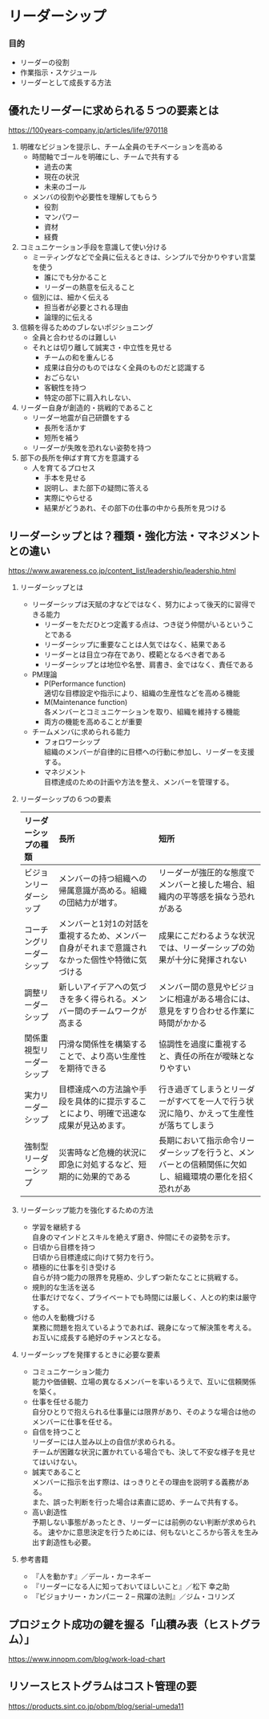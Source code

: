 # リーダーシップ
### 目的
- リーダーの役割
- 作業指示・スケジュール
- リーダーとして成長する方法

## 優れたリーダーに求められる５つの要素とは
https://100years-company.jp/articles/life/970118

1. 明確なビジョンを提示し、チーム全員のモチベーションを高める
    - 時間軸でゴールを明確にし、チームで共有する  
        - 過去の実
        - 現在の状況
        - 未来のゴール
    - メンバの役割や必要性を理解してもらう
        - 役割
        - マンパワー
        - 資材
        - 経費
1. コミュニケーション手段を意識して使い分ける
    - ミーティングなどで全員に伝えるときは、シンプルで分かりやすい言葉を使う
        - 誰にでも分かること
        - リーダーの熱意を伝えること
    - 個別には、細かく伝える
        - 担当者が必要とされる理由
        - 論理的に伝える
1. 信頼を得るためのブレないポジショニング
    - 全員と合わせるのは難しい
    - それとは切り離して誠実さ・中立性を見せる
        - チームの和を重んじる
        - 成果は自分のものではなく全員のものだと認識する
        - おごらない
        - 客観性を持つ
        - 特定の部下に肩入れしない、
1. リーダー自身が創造的・挑戦的であること
    - リーダー地震が自己研鑽をする
        - 長所を活かす
        - 短所を補う
    - リーダーが失敗を恐れない姿勢を持つ
1. 部下の長所を伸ばす育て方を意識する
    - 人を育てるプロセス
        - 手本を見せる
        - 説明し、また部下の疑問に答える
        - 実際にやらせる
        - 結果がどうあれ、その部下の仕事の中から長所を見つける

## リーダーシップとは？種類・強化方法・マネジメントとの違い
https://www.awareness.co.jp/content_list/leadership/leadership.html

1. リーダーシップとは  
    - リーダーシップは天賦の才などではなく、努力によって後天的に習得できる能力
        - リーダーをただひとつ定義する点は、つき従う仲間がいるということである
        - リーダーシップに重要なことは人気ではなく、結果である
        - リーダーとは目立つ存在であり、模範となるべき者である
        - リーダーシップとは地位や名誉、肩書き、金ではなく、責任である
    - PM理論
        - P(Performance function)  
        適切な目標設定や指示により、組織の生産性などを高める機能
        - M(Maintenance function)  
        各メンバーとコミュニケーションを取り、組織を維持する機能
        - 両方の機能を高めることが重要
    - チームメンバに求められる能力
        - フォロワーシップ  
        組織のメンバーが自律的に目標への行動に参加し、リーダーを支援する。
        - マネジメント  
        目標達成のための計画や方法を整え、メンバーを管理する。
1. リーダーシップの６つの要素

    |リーダーシップの種類|長所|短所|
    |:--|:--|:--|
    |ビジョンリーダーシップ|メンバーの持つ組織への帰属意識が高める。組織の団結力が増す。|リーダーが強圧的な態度でメンバーと接した場合、組織内の平等感を損なう恐れがある|
    |コーチングリーダーシップ|メンバーと1対1の対話を重視するため、メンバー自身がそれまで意識されなかった個性や特徴に気づける|成果にこだわるような状況では、リーダーシップの効果が十分に発揮されない|
    |調整リーダーシップ|新しいアイデアへの気づきを多く得られる。メンバー間のチームワークが高まる|メンバー間の意見やビジョンに相違がある場合には、意見をすり合わせる作業に時間がかかる|
    |関係重視型リーダーシップ|円滑な関係性を構築することで、より高い生産性を期待できる|協調性を過度に重視すると、責任の所在が曖昧となりやすい|
    |実力リーダーシップ|目標達成への方法論や手段を具体的に提示することにより、明確で迅速な成果が見込めます。|行き過ぎてしまうとリーダーがすべてを一人で行う状況に陥り、かえって生産性が落ちてしまう|
    |強制型リーダーシップ|災害時など危機的状況に即急に対処するなど、短期的に効果的である|長期において指示命令リーダーシップを行うと、メンバーとの信頼関係に欠如し、組織環境の悪化を招く恐れがあ|

1. リーダーシップ能力を強化するための方法
    - 学習を継続する  
    自身のマインドとスキルを絶えず磨き、仲間にその姿勢を示す。
    - 日頃から目標を持つ  
    日頃から目標達成に向けて努力を行う。
    - 積極的に仕事を引き受ける  
    自らが持つ能力の限界を見極め、少しずつ新たなことに挑戦する。
    - 規則的な生活を送る  
    仕事だけでなく、プライベートでも時間には厳しく、人との約束は厳守する。
    - 他の人を動機づける  
    業務に問題を抱えているようであれば、親身になって解決策を考える。お互いに成長する絶好のチャンスとなる。
    
1. リーダーシップを発揮するときに必要な要素
    - コミュニケーション能力  
    能力や価値観、立場の異なるメンバーを率いるうえで、互いに信頼関係を築く。  
    - 仕事を任せる能力  
    自分ひとりで抱えられる仕事量には限界があり、そのような場合は他のメンバーに仕事を任せる。  
    - 自信を持つこと  
    リーダーには人並み以上の自信が求められる。  
    チームが困難な状況に置かれている場合でも、決して不安な様子を見せてはいけない。  
    - 誠実であること  
    メンバーに指示を出す際は、はっきりとその理由を説明する義務がある。  
    また、誤った判断を行った場合は素直に認め、チームで共有する。  
    - 高い創造性  
    予期しない事態があったとき、リーダーには前例のない判断が求められる。
    速やかに意思決定を行うためには、何もないところから答えを生み出す創造性も必要。  
1. 参考書籍
    - 『人を動かす』／デール・カーネギー
    - 『リーダーになる人に知っておいてほしいこと』／松下 幸之助
    - 『ビジョナリー・カンパニー 2 – 飛躍の法則』／ジム・コリンズ
    
    
## プロジェクト成功の鍵を握る「山積み表（ヒストグラム）」
https://www.innopm.com/blog/work-load-chart


## リソースヒストグラムはコスト管理の要
https://products.sint.co.jp/obpm/blog/serial-umeda11


